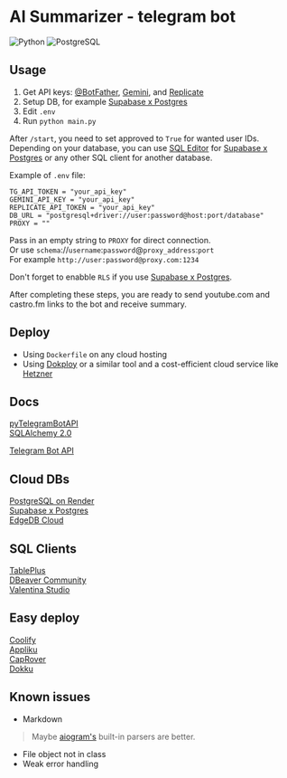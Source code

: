 # AI Summarizer - telegram bot

![Python](https://img.shields.io/badge/Python-3.11_|_3.12-blue)
![PostgreSQL](https://img.shields.io/badge/PostgreSQL-15-blue)

## Usage

1. Get API keys: [@BotFather](https://t.me/BotFather), [Gemini](https://ai.google.dev/), and [Replicate](https://replicate.com/account/api-tokens)
2. Setup DB, for example [Supabase x Postgres](https://supabase.com/database)
3. Edit `.env`
4. Run `python main.py`

After `/start`, you need to set approved to `True` for wanted user IDs. Depending on your database, you can use [SQL Editor](https://supabase.com/docs/guides/database/overview) for [Supabase x Postgres](https://supabase.com/database) or any other SQL client for another database.

Example of `.env` file:

```text
TG_API_TOKEN = "your_api_key"
GEMINI_API_KEY = "your_api_key"
REPLICATE_API_TOKEN = "your_api_key"
DB_URL = "postgresql+driver://user:password@host:port/database"
PROXY = ""
```

Pass in an empty string to `PROXY` for direct connection. \
Or use `schema`://`username`:`password`@`proxy_address`:`port` \
For example `http://user:password@proxy.com:1234`

Don't forget to enabble `RLS` if you use [Supabase x Postgres](https://supabase.com/database).

After completing these steps, you are ready to send youtube.com and castro.fm links to the bot and receive summary.

## Deploy

- Using `Dockerfile` on any cloud hosting
- Using [Dokploy](https://dokploy.com/) or a similar tool and a cost-efficient cloud service like [Hetzner](https://www.hetzner.com/cloud/)

## Docs

[pyTelegramBotAPI](https://pytba.readthedocs.io/en/latest/) \
[SQLAlchemy 2.0](https://docs.sqlalchemy.org/en/20/contents.html)

[Telegram Bot API](https://core.telegram.org/bots/api)

## Cloud DBs

[PostgreSQL on Render](https://docs.render.com/databases) \
[Supabase x Postgres](https://supabase.com/database) \
[EdgeDB Cloud](https://www.edgedb.com/)

## SQL Clients

[TablePlus](https://tableplus.com/) \
[DBeaver Community](https://dbeaver.io/) \
[Valentina Studio](https://www.valentina-db.com/en/valentina-studio-overview)

## Easy deploy

[Coolify](https://coolify.io/) \
[Appliku](https://appliku.com/) \
[CapRover](https://caprover.com/) \
[Dokku](https://dokku.com/)

## Known issues

- Markdown

> Maybe [aiogram's](https://docs.aiogram.dev/en/dev-3.x/) built-in parsers are better.

- File object not in class
- Weak error handling

